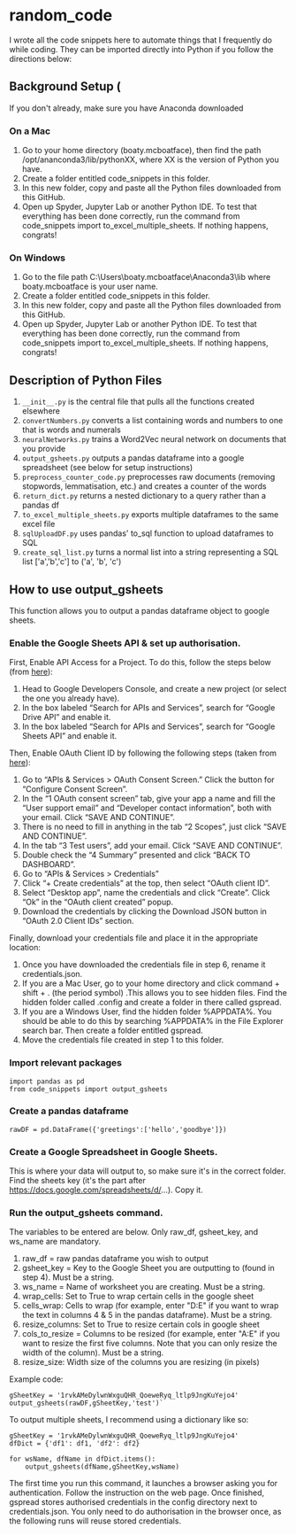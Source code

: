 # random_code
I wrote all the code snippets here to automate things that I frequently do while coding. They can be imported directly into Python if you follow the directions below:

## Background Setup (

If you don't already, make sure you have Anaconda downloaded

### On a Mac
1. Go to your home directory (boaty.mcboatface), then find the path /opt/ananconda3/lib/pythonXX, where XX is the version of Python you have.
2. Create a folder entitled code_snippets in this folder.
3. In this new folder, copy and paste all the Python files downloaded from this GitHub. 
4. Open up Spyder, Jupyter Lab or another Python IDE. To test that everything has been done correctly, run the command from code_snippets import to_excel_multiple_sheets. If nothing happens, congrats! 

### On Windows
1. Go to the file path C:\Users\boaty.mcboatface\Anaconda3\lib where boaty.mcboatface is your user name.
2. Create a folder entitled code_snippets in this folder.
3. In this new folder, copy and paste all the Python files downloaded from this GitHub. 
4. Open up Spyder, Jupyter Lab or another Python IDE. To test that everything has been done correctly, run the command from code_snippets import to_excel_multiple_sheets. If nothing happens, congrats! 

## Description of Python Files
1. `__init__.py` is the central file that pulls all the functions created elsewhere
2. `convertNumbers.py` converts a list containing words and numbers to one that is words and numerals
3. `neuralNetworks.py` trains a Word2Vec neural network on documents that you provide
4. `output_gsheets.py` outputs a pandas dataframe into a google spreadsheet (see below for setup instructions)
5. `preprocess_counter_code.py` preprocesses raw documents (removing stopwords, lemmatisation, etc.) and creates a counter of the words
6. `return_dict.py` returns a nested dictionary to a query rather than a pandas df
7. `to_excel_multiple_sheets.py` exports multiple dataframes to the same excel file
8. `sqlUploadDF.py` uses pandas' to_sql function to upload dataframes to SQL
9. `create_sql_list.py` turns a normal list into a string representing a SQL list ['a','b','c'] to ('a', 'b', 'c')


## How to use output_gsheets
This function allows you to output a pandas dataframe object to google sheets.

### Enable the Google Sheets API & set up authorisation.
First, Enable API Access for a Project. To do this, follow the steps below (from [here](https://docs.gspread.org/en/latest/oauth2.html)): 
1. Head to Google Developers Console, and create a new project (or select the one you already have).
2. In the box labeled “Search for APIs and Services”, search for “Google Drive API” and enable it.
3. In the box labeled “Search for APIs and Services”, search for “Google Sheets API” and enable it.

Then, Enable OAuth Client ID by following the following steps (taken from [here](https://docs.gspread.org/en/latest/oauth2.html#oauth-client-id)): 
1. Go to “APIs & Services > OAuth Consent Screen.” Click the button for “Configure Consent Screen”.
2. In the “1 OAuth consent screen” tab, give your app a name and fill the “User support email” and “Developer contact information”, both with your email. Click “SAVE AND CONTINUE”.
3. There is no need to fill in anything in the tab “2 Scopes”, just click “SAVE AND CONTINUE”.
4. In the tab “3 Test users”, add your email. Click “SAVE AND CONTINUE”.
5. Double check the “4 Summary” presented and click “BACK TO DASHBOARD”.
6. Go to “APIs & Services > Credentials”
7. Click “+ Create credentials” at the top, then select “OAuth client ID”.
8. Select “Desktop app”, name the credentials and click “Create”. Click “Ok” in the “OAuth client created” popup.
9. Download the credentials by clicking the Download JSON button in “OAuth 2.0 Client IDs” section.

Finally, download your credentials file and place it in the appropriate location:
1. Once you have downloaded the credentials file in step 6, rename it credentials.json.
2. If you are a Mac User, go to your home directory and click command + shift + . (the period symbol) .This allows you to see hidden files. Find the hidden folder called .config and create a folder in there called gspread. 
3. If you are a Windows User, find the hidden folder %APPDATA%. You should be able to do this by searching %APPDATA% in the File Explorer search bar. Then create a folder entitled gspread. 
4. Move the credentials file created in step 1 to this folder.

### Import relevant packages    
    import pandas as pd
    from code_snippets import output_gsheets

### Create a pandas dataframe
`rawDF = pd.DataFrame({'greetings':['hello','goodbye']})`

### Create a Google Spreadsheet in Google Sheets.
This is where your data will output to, so make sure it's in the correct folder. Find the sheets key (it's the part after https://docs.google.com/spreadsheets/d/...). Copy it.

### Run the output_gsheets command.
The variables to be entered are below. Only raw_df, gsheet_key, and ws_name are mandatory.

1. raw_df = raw pandas dataframe you wish to output
2. gsheet_key = Key to the Google Sheet you are outputting to (found in step 4). Must be a string.
3. ws_name = Name of worksheet you are creating. Must be a string.
4. wrap_cells: Set to True to wrap certain cells in the google sheet
5. cells_wrap: Cells to wrap (for example, enter "D:E" if you want to wrap the text in columns 4 & 5 in the pandas dataframe). Must be a string.
6. resize_columns: Set to True to resize certain cols in google sheet
7. cols_to_resize = Columns to be resized (for example, enter "A:E" if you want to resize the first five columns. Note that you can only resize the width of the column). Must be a string.
8. resize_size: Width size of the columns you are resizing (in pixels)

Example code:

    gSheetKey = '1rvkAMeDylwnWxguQHR_QoeweRyq_ltlp9JngKuYejo4'
    output_gsheets(rawDF,gSheetKey,'test')`

To output multiple sheets, I recommend using a dictionary like so:

    gSheetKey = '1rvkAMeDylwnWxguQHR_QoeweRyq_ltlp9JngKuYejo4'
    dfDict = {'df1': df1, 'df2': df2}

    for wsName, dfName in dfDict.items():
        output_gsheets(dfName,gSheetKey,wsName)
    
The first time you run this command, it launches a browser asking you for authentication. Follow the instruction on the web page. Once finished, gspread stores authorised credentials in the config directory next to credentials.json. You only need to do authorisation in the browser once, as the following runs will reuse stored credentials.





